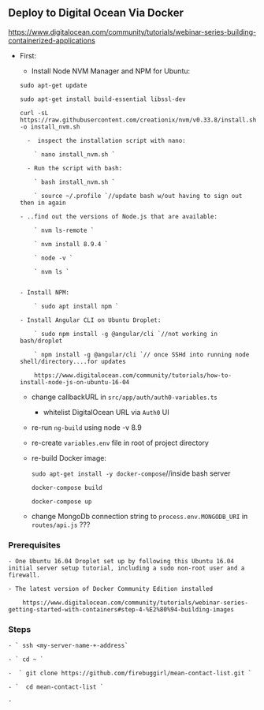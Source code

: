 ## Deploy to Digital Ocean Via Docker

https://www.digitalocean.com/community/tutorials/webinar-series-building-containerized-applications

* First:

   - Install Node NVM Manager and NPM for Ubuntu:

    ` sudo apt-get update `

    ` sudo apt-get install build-essential libssl-dev `

    ` curl -sL https://raw.githubusercontent.com/creationix/nvm/v0.33.8/install.sh -o install_nvm.sh `

        -  inspect the installation script with nano:

          ` nano install_nvm.sh `

        - Run the script with bash:

          ` bash install_nvm.sh `

          ` source ~/.profile `//update bash w/out having to sign out then in again

      - ..find out the versions of Node.js that are available:

          ` nvm ls-remote `

          ` nvm install 8.9.4 `

          ` node -v `

          ` nvm ls `


      - Install NPM:

          ` sudo apt install npm `

      - Install Angular CLI on Ubuntu Droplet:

          ` sudo npm install -g @angular/cli `//not working in bash/droplet

          ` npm install -g @angular/cli `// once SSHd into running node shell/directory....for updates

          https://www.digitalocean.com/community/tutorials/how-to-install-node-js-on-ubuntu-16-04



    - change callbackURL in `src/app/auth/auth0-variables.ts`
      + whitelist DigitalOcean URL via `Auth0` UI

    - re-run `ng-build` using node -v 8.9

    - re-create `variables.env` file in root of project directory

    - re-build Docker image:


        ` sudo apt-get install -y docker-compose `//inside bash server

        ` docker-compose build `

        ` docker-compose up `

    - change MongoDb connection string to `process.env.MONGODB_URI` in `routes/api.js` ???

### Prerequisites

    - One Ubuntu 16.04 Droplet set up by following this Ubuntu 16.04 initial server setup tutorial, including a sudo non-root user and a firewall.

    - The latest version of Docker Community Edition installed

        https://www.digitalocean.com/community/tutorials/webinar-series-getting-started-with-containers#step-4-%E2%80%94-building-images


### Steps

    - ` ssh <my-server-name-+-address`

    - ` cd ~ `

    -  ` git clone https://github.com/firebuggirl/mean-contact-list.git `

    - `  cd mean-contact-list `

    -
